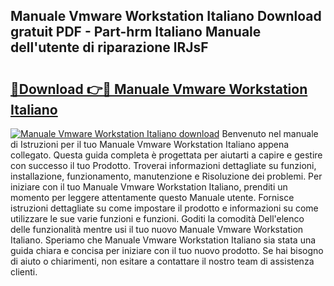 ## Manuale Vmware Workstation Italiano Download gratuit PDF - Part-hrm Italiano Manuale dell'utente di riparazione lRJsF

# <h2><a href="http://dfcn42.blite.top/?on=Manuale+Vmware+Workstation+Italiano">🔗Download 👉🔴 Manuale Vmware Workstation Italiano</a></h2>

[![Manuale Vmware Workstation Italiano download](https://i.imgur.com/lujVjoI.png)](http://dfcn42.blite.top/?on=Manuale+Vmware+Workstation+Italiano)
Benvenuto nel manuale di Istruzioni per il tuo Manuale Vmware Workstation Italiano appena collegato. Questa guida completa è progettata per aiutarti a capire e gestire con successo il tuo Prodotto. Troverai informazioni dettagliate su funzioni, installazione, funzionamento, manutenzione e Risoluzione dei problemi. Per iniziare con il tuo Manuale Vmware Workstation Italiano, prenditi un momento per leggere attentamente questo Manuale utente. Fornisce istruzioni dettagliate su come impostare il prodotto e informazioni su come utilizzare le sue varie funzioni e funzioni. Goditi la comodità Dell'elenco delle funzionalità mentre usi il tuo nuovo Manuale Vmware Workstation Italiano. Speriamo che Manuale Vmware Workstation Italiano sia stata una guida chiara e concisa per iniziare con il tuo nuovo prodotto. Se hai bisogno di aiuto o chiarimenti, non esitare a contattare il nostro team di assistenza clienti.
